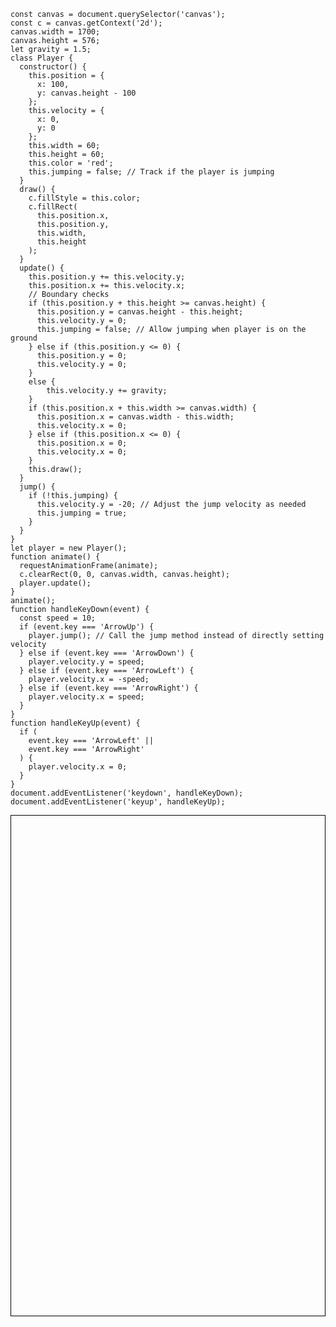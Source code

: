 ```
const canvas = document.querySelector('canvas');
const c = canvas.getContext('2d');
canvas.width = 1700;
canvas.height = 576;
let gravity = 1.5;
class Player {
  constructor() {
    this.position = {
      x: 100,
      y: canvas.height - 100
    };
    this.velocity = {
      x: 0,
      y: 0
    };
    this.width = 60;
    this.height = 60;
    this.color = 'red';
    this.jumping = false; // Track if the player is jumping
  }
  draw() {
    c.fillStyle = this.color;
    c.fillRect(
      this.position.x,
      this.position.y,
      this.width,
      this.height
    );
  }
  update() {
    this.position.y += this.velocity.y;
    this.position.x += this.velocity.x;
    // Boundary checks
    if (this.position.y + this.height >= canvas.height) {
      this.position.y = canvas.height - this.height;
      this.velocity.y = 0;
      this.jumping = false; // Allow jumping when player is on the ground
    } else if (this.position.y <= 0) {
      this.position.y = 0;
      this.velocity.y = 0;
    }
    else {
        this.velocity.y += gravity;
    }
    if (this.position.x + this.width >= canvas.width) {
      this.position.x = canvas.width - this.width;
      this.velocity.x = 0;
    } else if (this.position.x <= 0) {
      this.position.x = 0;
      this.velocity.x = 0;
    }
    this.draw();
  }
  jump() {
    if (!this.jumping) {
      this.velocity.y = -20; // Adjust the jump velocity as needed
      this.jumping = true;
    }
  }
}
let player = new Player();
function animate() {
  requestAnimationFrame(animate);
  c.clearRect(0, 0, canvas.width, canvas.height);
  player.update();
}
animate();
function handleKeyDown(event) {
  const speed = 10;
  if (event.key === 'ArrowUp') {
    player.jump(); // Call the jump method instead of directly setting velocity
  } else if (event.key === 'ArrowDown') {
    player.velocity.y = speed;
  } else if (event.key === 'ArrowLeft') {
    player.velocity.x = -speed;
  } else if (event.key === 'ArrowRight') {
    player.velocity.x = speed;
  }
}
function handleKeyUp(event) {
  if (
    event.key === 'ArrowLeft' ||
    event.key === 'ArrowRight'
  ) {
    player.velocity.x = 0;
  }
}
document.addEventListener('keydown', handleKeyDown);
document.addEventListener('keyup', handleKeyUp);
```
<style>
    canvas {
        margin:0;
        display: flex;
        align-items: center;
        justify-content:center;
        height: 20vh;
        border: 1px solid black;
    }
</style>
<canvas></canvas>

<script>
const canvas = document.querySelector('canvas');
const c = canvas.getContext('2d');
canvas.width = 2730;
canvas.height = 576;
let gravity = 1.5;
class Player {
  constructor() {
    this.position = {
      x: 100,
      y: canvas.height - 100
    };
    this.velocity = {
      x: 0,
      y: 0
    };
    this.width = 80;
    this.height = 80;
    this.color = 'red';
    this.jumping = false; // Track if the player is jumping
  }
  draw() {
    c.fillStyle = this.color;
    c.fillRect(
      this.position.x,
      this.position.y,
      this.width,
      this.height
    );
  }
  update() {
    this.position.y += this.velocity.y;
    this.position.x += this.velocity.x;
    // Boundary checks
    if (this.position.y + this.height >= canvas.height) {
      this.position.y = canvas.height - this.height;
      this.velocity.y = 0;
      this.jumping = false; // Allow jumping when player is on the ground
    } else if (this.position.y <= 0) {
      this.position.y = 0;
      this.velocity.y = 0;
    }
    else {
        this.velocity.y += gravity;
    }
    if (this.position.x + this.width >= canvas.width) {
      this.position.x = canvas.width - this.width;
      this.velocity.x = 0;
    } else if (this.position.x <= 0) {
      this.position.x = 0;
      this.velocity.x = 0;
    }
    this.draw();
  }
  jump() {
    if (!this.jumping) {
      this.velocity.y = -20; // Adjust the jump velocity as needed
      this.jumping = true;
    }
  }
}
let player = new Player();
function animate() {
  requestAnimationFrame(animate);
  c.clearRect(0, 0, canvas.width, canvas.height);
  player.update();
}
animate();
function handleKeyDown(event) {
  const speed = 10;
  if (event.key === 'w') {
    player.jump(); // Call the jump method instead of directly setting velocity
  } else if (event.key === 'w') {
    player.velocity.y = speed;
  } else if (event.key === 'a') {
    player.velocity.x = -speed;
  } else if (event.key === 'd') {
    player.velocity.x = speed;
  }
}
function handleKeyUp(event) {
  if (
    event.key === 'a' ||
    event.key === 'd'
  ) {
    player.velocity.x = 0;
  }
}
document.addEventListener('keydown', handleKeyDown);
document.addEventListener('keyup', handleKeyUp);

</script>







<!-- <script>
const canvas = document.querySelector('canvas')
const c = canvas.getContext('2d')

class Player {
  constructor() {
    this.position = {
      x: 100, 
      y: 100
    }
    this.width = 100
    this.height = 100
  }

  draw() {
    c.fillRect(this.position.x, this.position.y, this.width, this.height)
  } 
}

const player = new Player()
player.draw
</script> -->

